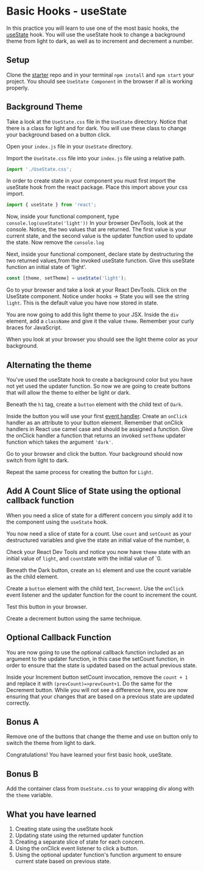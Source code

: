 # Basic Hooks - useState

In this practice you will learn to use one of the most basic hooks, the
[useState][use-state] hook. You will use the useState hook to change a
background theme from light to dark, as well as to increment and decrement a number.

## Setup

Clone the [starter][starter] repo and in your terminal `npm install` and `npm start` your project. You should see `UseState Component` in the browser if all
is working properly.

## Background Theme

Take a look at the `UseState.css` file in the `UseState` directory. Notice that
there is a class for light and for dark. You will use these class to change your
background based on a button click.

Open your `index.js` file in your `UseState` directory.

Import the `UseState.css` file into your `index.js` file using a relative path.

```js
import './UseState.css';
```

In order to create state in your component you must first import the useState
hook from the react package. Place this import above your css import.

```js
import { useState } from 'react';
```

Now, inside your functional component, type `console.log(useState('light'))`
In your browser DevTools, look at the console. Notice, the two values that are
returned. The first value is your current state, and the second value is the
updater function used to update the state. Now remove the `console.log`

Next, inside your functional component, declare state by destructuring the two
returned values,from the invoked useState function. Give this useState function
an initial state of 'light'.

```js
const [theme, setTheme] = useState('light');
```

Go to your browser and take a look at your React DevTools. Click on the UseState
component. Notice under hooks -> State you will see the string `light`. This is
the default value you have now stored in state.

You are now going to add this light theme to your JSX. Inside the `div` element,
add a `className` and give it the value `theme`. Remember your curly braces for JavaScript.

When you look at your browser you should see the light theme color as your
background.

## Alternating the theme

You've used the useState hook to create a background color but you have not yet
used the updater function. So now we are going to create buttons that will allow
the theme to either be light or dark.

Beneath the `h1` tag, create a `button` element with the child text of `Dark`.

Inside the button you will use your first [event handler][event-handler]. Create
an `onClick` handler as an attribute to your button element. Remember that
onClick handlers in React use camel case and should be assigned a function. Give
the onClick handler a function that returns an invoked `setTheme` updater
function which takes the argument `'dark'`.

Go to your browser and click the button. Your background should now switch from
light to dark.

Repeat the same process for creating the button for `Light`.

## Add A Count Slice of State using the optional callback function

When you need a slice of state for a different concern you simply add it to the
component using the `useState` hook.

You now need a slice of state for a count. Use `count` and `setCount` as your
destructured variables and give the state an initial value of the number, `0`.

Check your React Dev Tools and notice you now have `theme` state with an initial
value of `light`, and `count`state with the initial value of `0.

Beneath the Dark button, create an `h1` element and use the count variable as
the child element.

Create a `button` element with the child text, `Increment`. Use the `onClick`
event listener and the updater function for the count to increment the count.

Test this button in your browser.

Create a decrement button using the same technique.

## Optional Callback Function

You are now going to use the optional callback function included as an argument
to the updater function, in this case the setCount function, in order to ensure
that the state is updated based on the actual previous state.

Inside your Increment button setCount invocation, remove the `count + 1` and
replace it with `(prevCount)=>prevCount+1`. Do the same for the Decrement
button. While you will not see a difference here, you are now ensuring that your
changes that are based on a previous state are updated correctly.

## Bonus A

Remove one of the buttons that change the theme and use on button only to switch
the theme from light to dark.

Congratulations! You have learned your first basic hook, useState.

## Bonus B

Add the container class from `UseState.css` to your wrapping div along with the `theme` variable.

## What you have learned

1. Creating state using the useState hook
2. Updating state using the returned updater function
3. Creating a separate slice of state for each concern.
4. Using the onClick event listener to click a button.
5. Using the optional updater function's function argument to ensure current
   state based on previous state.

[use-state]: https://reactjs.org/docs/hooks-state.html
[starter]: ./starter
[event-handler]: https://reactjs.org/docs/handling-events.html
